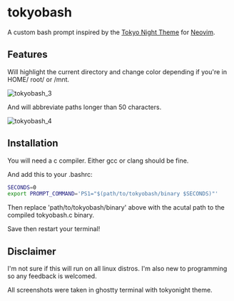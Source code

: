 # tokyobash
A custom bash prompt inspired by the [Tokyo Night Theme](https://www.github.com/folke/tokyonight.nvim) for [Neovim](https://www.github.com/neovim/neovim).
## Features
Will highlight the current directory and change color depending if you're in HOME/ root/ or /mnt.

![tokyobash_3](https://github.com/user-attachments/assets/a55c64af-8c00-4d4e-916e-570426bfab48)

And will abbreviate paths longer than 50 characters.

![tokyobash_4](https://github.com/user-attachments/assets/07c0e014-5961-48aa-87d4-71aa70f0a465)


## Installation
You will need a c compiler.
Either gcc or clang should be fine.

And add this to your .bashrc:

```bash
SECONDS=0
export PROMPT_COMMAND='PS1="$(path/to/tokyobash/binary $SECONDS)"'
```
Then replace 'path/to/tokyobash/binary' above with the acutal path to the compiled tokyobash.c binary.

Save then restart your terminal!
## Disclaimer
I'm not sure if this will run on all linux distros. I'm also new to programming so any feedback is welcomed.

All screenshots were taken in ghostty terminal with tokyonight theme.
